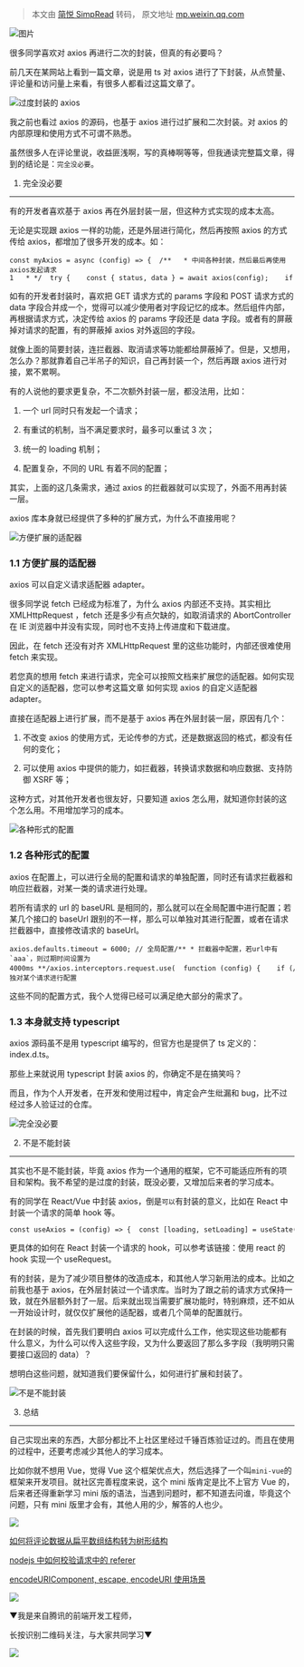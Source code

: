 > 本文由 [简悦 SimpRead](http://ksria.com/simpread/) 转码， 原文地址 [mp.weixin.qq.com](https://mp.weixin.qq.com/s/HGifnteZBRK3R1DfEK9Cjw)

![图片](https://mmbiz.qpic.cn/mmbiz_jpg/b77xA98980HC8X81RYX3CB8lwQkkGsQjhL4OiaohwfcYxAGTzWlyCLIn1NTZgpxOYTIQyPicJheia23ug4zYq92UA/640?wx_fmt=jpeg)

很多同学喜欢对 axios 再进行二次的封装，但真的有必要吗？

前几天在某网站上看到一篇文章，说是用 ts 对 axios 进行了下封装，从点赞量、评论量和访问量上来看，有很多人都看过这篇文章了。

![](https://mmbiz.qpic.cn/mmbiz_png/b77xA98980HKhOxmHxfibibDiaAM5lAEvOAq78VIqyv1IRUWwpSYgMdR6WGGxicwibegc9D13rvHaX87XOA897p0B8Q/640?wx_fmt=png)过度封装的 axios

我之前也看过 axios 的源码，也基于 axios 进行过扩展和二次封装。对 axios 的内部原理和使用方式不可谓不熟悉。

虽然很多人在评论里说，收益匪浅啊，写的真棒啊等等，但我通读完整篇文章，得到的结论是：`完全没必要`。

1. 完全没必要
--------

有的开发者喜欢基于 axios 再在外层封装一层，但这种方式实现的成本太高。

无论是实现跟 axios 一样的功能，还是外层进行简化，然后再按照 axios 的方式传给 axios，都增加了很多开发的成本。如：

```
const myAxios = async (config) => {  /**   * 中间各种封装，然后最后再使用axios发起请求1   * */  try {    const { status, data } = await axios(config);    if (status >= 200 && status <= 304) {      return data;    }  } catch (err) {    console.error(err);  }  return null;};
```

如有的开发者封装时，喜欢把 GET 请求方式的 params 字段和 POST 请求方式的 data 字段合并成一个，觉得可以减少使用者对字段记忆的成本。然后组件内部，再根据请求方式，决定传给 axios 的 params 字段还是 data 字段。或者有的屏蔽掉对请求的配置，有的屏蔽掉 axios 对外返回的字段。

就像上面的简要封装，连拦截器、取消请求等功能都给屏蔽掉了。但是，又想用，怎么办？那就靠着自己半吊子的知识，自己再封装一个，然后再跟 axios 进行对接，累不累啊。

有的人说他的要求更复杂，不二次额外封装一层，都没法用，比如：

1.  一个 url 同时只有发起一个请求；
    
2.  有重试的机制，当不满足要求时，最多可以重试 3 次；
    
3.  统一的 loading 机制；
    
4.  配置复杂，不同的 URL 有着不同的配置；
    

其实，上面的这几条需求，通过 axios 的拦截器就可以实现了，外面不用再封装一层。

axios 库本身就已经提供了多种的扩展方式，为什么不直接用呢？

![](https://mmbiz.qpic.cn/mmbiz_jpg/b77xA98980HKhOxmHxfibibDiaAM5lAEvOAPibLlZwjy2bRlpaHqNpeSCX5H0ViaicBDAXta3KshSedEjk8l6zjribLtw/640?wx_fmt=jpeg)方便扩展的适配器

### 1.1 方便扩展的适配器

axios 可以自定义请求适配器 adapter。

很多同学说 fetch 已经成为标准了，为什么 axios 内部还不支持。其实相比 XMLHttpRequest ，fetch 还是多少有点欠缺的，如取消请求的 AbortController 在 IE 浏览器中并没有实现，同时也不支持上传进度和下载进度。

因此，在 fetch 还没有对齐 XMLHttpRequest 里的这些功能时，内部还很难使用 fetch 来实现。

若您真的想用 fetch 来进行请求，完全可以按照文档来扩展您的适配器。如何实现自定义的适配器，您可以参考这篇文章 如何实现 axios 的自定义适配器 adapter。

直接在适配器上进行扩展，而不是基于 axios 再在外层封装一层，原因有几个：

1.  不改变 axios 的使用方式，无论传参的方式，还是数据返回的格式，都没有任何的变化；
    
2.  可以使用 axios 中提供的能力，如拦截器，转换请求数据和响应数据、支持防御 XSRF 等；
    

这种方式，对其他开发者也很友好，只要知道 axios 怎么用，就知道你封装的这个怎么用。不用增加学习的成本。

![](https://mmbiz.qpic.cn/mmbiz_jpg/b77xA98980HKhOxmHxfibibDiaAM5lAEvOAic1v7giaCcoJG4YHXKtLAbTWhDNvjHYMLCO0kneLIwvCYux22atsl0OQ/640?wx_fmt=jpeg)各种形式的配置

### 1.2 各种形式的配置

axios 在配置上，可以进行全局的配置和请求的单独配置，同时还有请求拦截器和响应拦截器，对某一类的请求进行处理。

若所有请求的 url 的 baseURL 是相同的，那么就可以在全局配置中进行配置；若某几个接口的 baseUrl 跟别的不一样，那么可以单独对其进行配置，或者在请求拦截器中，直接修改请求的 baseUrl。

```
axios.defaults.timeout = 6000; // 全局配置/** * 拦截器中配置，若url中有`aaa`，则过期时间设置为4000ms **/axios.interceptors.request.use(  function (config) {    if (/aaa/.test(config.url)) {      config.timeout = 4000;    }    return config;  },  function (error) {    return Promise.reject(error);  },);axios('https://www.xiabingbao.com', { timeout: 2000 }); // 单独对某个请求进行配置
```

这些不同的配置方式，我个人觉得已经可以满足绝大部分的需求了。

### 1.3 本身就支持 typescript

axios 源码虽不是用 typescript 编写的，但官方也是提供了 ts 定义的：index.d.ts。

那些上来就说用 typescript 封装 axios 的，你确定不是在搞笑吗？

而且，作为个人开发者，在开发和使用过程中，肯定会产生纰漏和 bug，比不过经过多人验证过的仓库。

![](https://mmbiz.qpic.cn/mmbiz_jpg/b77xA98980HKhOxmHxfibibDiaAM5lAEvOA6VP2ibpVfHd0KMt0I0ibzC3daUyvickIp3hniattXjA49qZPNvk2tf2j4Q/640?wx_fmt=jpeg)完全没必要

2. 不是不能封装
---------

其实也不是不能封装，毕竟 axios 作为一个通用的框架，它不可能适应所有的项目和架构。我不希望的是过度的封装，既没必要，又增加后来者的学习成本。

有的同学在 React/Vue 中封装 axios，倒是`可以`有封装的意义，比如在 React 中封装一个请求的简单 hook 等。

```
const useAxios = (config) => {  const [loading, setLoading] = useState(false);  const [error, setError] = useState(null);  const [result, setResult] = useState(null);  useEffect(() => {    setLoading(true);    axios(config)      .then(setResult)      .catch(setError)      .finally(() => {        setLoading(false);      });  }, []);  return { loading, error, result };};
```

更具体的如何在 React 封装一个请求的 hook，可以参考该链接：使用 react 的 hook 实现一个 useRequest。

有的封装，是为了减少项目整体的改造成本，和其他人学习新用法的成本。比如之前我也基于 axios，在外层封装过一个请求库。当时为了跟之前的请求方式保持一致，就在外层额外封了一层。后来就出现当需要扩展功能时，特别麻烦，还不如从一开始设计时，就仅仅扩展他的适配器，或者几个简单的配置就行。

在封装的时候，首先我们要明白 axios 可以完成什么工作，他实现这些功能都有什么意义，为什么可以传入这些字段，又为什么要返回了那么多字段（我明明只需要接口返回的 data）？

想明白这些问题，就知道我们要保留什么，如何进行扩展和封装了。

![](https://mmbiz.qpic.cn/mmbiz_jpg/b77xA98980HKhOxmHxfibibDiaAM5lAEvOAcEgoX8CUSq5az8fVqeYSVx5sOX29KibtibD29szCs9saM6pqf7iaV8s1g/640?wx_fmt=jpeg)不是不能封装

3. 总结
-----

自己实现出来的东西，大部分都比不上社区里经过千锤百炼验证过的。而且在使用的过程中，还要考虑减少其他人的学习成本。

比如你就不想用 Vue，觉得 Vue 这个框架优点大，然后选择了一个叫`mini-vue`的框架来开发项目。就社区完善程度来说，这个 mini 版肯定是比不上官方 Vue 的，后来者还得重新学习 mini 版的语法，当遇到问题时，都不知道去问谁，毕竟这个问题，只有 mini 版里才会有，其他人用的少，解答的人也少。

![](https://mmbiz.qpic.cn/mmbiz_png/YBFV3Da0Nwt7qqUywpNb0He4PpaGj3yfOA9oevy0kdQdJCFd1WibyibnZAdiaOgsycXHrAGUPoEZYU8OueicPkn2KQ/640?wx_fmt=png)

[如何将评论数据从扁平数组结构转为树形结构](http://mp.weixin.qq.com/s?__biz=MzA5ODM5NTYyMA==&mid=2653284781&idx=1&sn=a1a4755e74278ed9078ca6e79894a192&chksm=8b437d26bc34f430042bf63dd6d48ca7948a5983dcb3d231924b11f806766e766adde1603375&scene=21#wechat_redirect)  

[nodejs 中如何校验请求中的 referer](http://mp.weixin.qq.com/s?__biz=MzA5ODM5NTYyMA==&mid=2653284759&idx=1&sn=c9e631d781274c3dacd6850cc0b0ac28&chksm=8b437d1cbc34f40a7e64e0d3fdb248c2806a1d06ac6dd00006f83003fcb08013744f262f3aeb&scene=21#wechat_redirect)  

[encodeURIComponent, escape, encodeURI 使用场景](http://mp.weixin.qq.com/s?__biz=MzA5ODM5NTYyMA==&mid=2653284749&idx=1&sn=1146dbc966d689f308609ceec49dc45e&chksm=8b437d06bc34f410ce5dccae617179173ae4d4093d59712ae7eb7723ec7c929ad1f1d252a036&scene=21#wechat_redirect)​  

![](https://mmbiz.qpic.cn/mmbiz_jpg/YBFV3Da0Nwt7qqUywpNb0He4PpaGj3yf529Acb1YkfG4Qd7ibPI86cFsibe9xbaVPMsrFOicZniabLMocx5EOC1LRQ/640?wx_fmt=jpeg)

▼我是来自腾讯的前端开发工程师，

长按识别二维码关注，与大家共同学习▼  

![](https://mmbiz.qpic.cn/mmbiz_png/b77xA98980FhicYXcqe4JKmNQX3IibTo2grYBrUjFDr754PDwjYc8MrhqYibqXiap2GQKIsaoSE4rJjawIa5GFiaW2Q/640?wx_fmt=png)